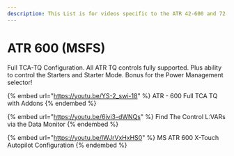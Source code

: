 ```yaml
---
description: This List is for videos specific to the ATR 42-600 and 72-600 in MSFS
---
```


# ATR 600 (MSFS)

Full TCA-TQ Configuration.  All ATR TQ controls fully supported.  Plus ability to control the Starters and Starter Mode.  Bonus for the Power Management selector!

{% embed url="https://youtu.be/YS-2_swi-18" %}
ATR - 600 Full TCA TQ with Addons
{% endembed %}

{% embed url="https://youtu.be/6jvi3-dWNQs" %}
Find The Control L:VARs via the Data Monitor
{% endembed %}

{% embed url="https://youtu.be/lWJrVxHxHS0" %}
MS ATR 600 X-Touch Autopilot Configuration
{% endembed %}
